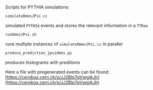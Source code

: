Scripts for PYTHIA simulations:

```cpp
simulateDmesJPsi.cc
```
simulated `PYTHIA` events and stores the relevant information in a `TTRee`

```bash
runDmesJPsi.sh
```
runs multiple instances of `simulateDmesJPsi.cc` in parallel

```python
produce_prediction_jpsidmes.py
```
produces histograms with preditions

Here a file with pregenerated events can be found: [https://cernbox.cern.ch/s/JJ2BIp7qVwgjAJh](https://cernbox.cern.ch/s/JJ2BIp7qVwgjAJh)
